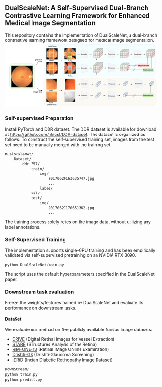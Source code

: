 ## DualScaleNet: A Self-Supervised Dual-Branch Contrastive Learning Framework for Enhanced Medical Image Segmentation
This repository contains the implementation of DualScaleNet, a dual-branch contrastive learning framework designed for medical image segmentation. 
![123](https://github.com/meco66666/DualScaleNet/blob/main/12.png?raw=true)
### Self-supervised Preparation
Install PyTorch and DDR dataset.
The DDR dataset is available for download at https://github.com/nkicsl/DDR-dataset. The dataset is organized as follows. To construct the self-supervised training set, images from the test set need to be manually merged with the training set.
```
DualScaleNet/
    Dataset/
        ddr_757/
            train/
                img/
                    20170629163635747.jpg
                    ...
                label/
            val/
            test/
                img/
                    20170627170651362.jpg
                    ...
```
The training process solely relies on the image data, without utilizing any label annotations.
### Self-Supervised Training
The implementation supports single-GPU training and has been empirically validated via self-supervised pretraining on an NVIDIA RTX 3090.
```python
python DualScaleNet/main.py
```
The script uses the default hyperparameters specified in the DualScaleNet paper.
### Downstream task evaluation
Freeze the weights/features trained by DualScaleNet and evaluate its performance on downstream tasks.
#### DataSet
We evaluate our method on five publicly available fundus image datasets:
- [DRIVE](https://drive.grand-challenge.org/) (Digital Retinal Images for Vessel Extraction)
- [STARE](https://cecas.clemson.edu/~ahoover/stare/) (STructured Analysis of the Retina)
- [RIM-ONE-r3](https://rimone.webs.ull.es/) (Retinal IMage ONline Examination)
- [Drishti-GS](https://cvit.iiit.ac.in/projects/mip/drishti-gs/mip-dataset2/Home.php) (Drishti-Glaucoma Screening)
- [IDRiD](https://idrid.grand-challenge.org/) (Indian Diabetic Retinopathy Image Dataset)
```python
DownStream/
python train.py
python predict.py
```







